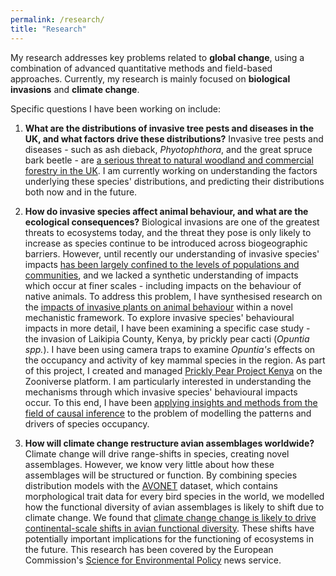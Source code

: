 ```yaml
---
permalink: /research/
title: "Research"
---
```


My research addresses key problems related to **global change**, using a combination of advanced quantitative methods and field-based approaches. Currently, my research is mainly focused on **biological invasions** and **climate change**.

Specific questions I have been working on include:

1. **What are the distributions of invasive tree pests and diseases in the UK, and what factors drive these distributions?** Invasive tree pests and diseases - such as ash dieback, *Phyotophthora*, and the great spruce bark beetle - are [a serious threat to natural woodland and commercial forestry in the UK](https://post.parliament.uk/research-briefings/post-pn-394/). I am currently working on understanding the factors underlying these species' distributions, and predicting their distributions both now and in the future.
  
2. **How do invasive species affect animal behaviour, and what are the ecological consequences?** Biological invasions are one of the greatest threats to ecosystems today, and the threat they pose is only likely to increase as species continue to be introduced across biogeographic barriers. However, until recently our understanding of invasive species' impacts [has been largely confined to the levels of populations and communities](https://link.springer.com/article/10.1007/s10530-020-02200-0), and we lacked a synthetic understanding of impacts which occur at finer scales - including impacts on the behaviour of native animals. To address this problem, I have synthesised research on the [impacts of invasive plants on animal behaviour](https://onlinelibrary.wiley.com/doi/full/10.1111/ele.13687) within a novel mechanistic framework.
To explore invasive species' behavioural impacts in more detail, I have been examining a specific case study - the invasion of Laikipia County, Kenya, by prickly pear cacti (*Opuntia spp.*). I have been using camera traps to examine *Opuntia's* effects on the occupancy and activity of key mammal species in the region. As part of this project, I created and managed [Prickly Pear Project Kenya](https://www.zooniverse.org/projects/peter-dot-stewart/prickly-pear-project-kenya) on the Zooniverse platform.
I am particularly interested in understanding the mechanisms through which invasive species' behavioural impacts occur. To this end, I have been [applying insights and methods from the field of causal inference](https://esajournals.onlinelibrary.wiley.com/doi/full/10.1002/ecy.3942) to the problem of modelling the patterns and drivers of species occupancy.
  
4. **How will climate change restructure avian assemblages worldwide?** Climate change will drive range-shifts in species, creating novel assemblages. However, we know very little about how these assemblages will be structured or function. By combining species distribution models with the [AVONET](https://onlinelibrary.wiley.com/doi/full/10.1111/ele.13898) dataset, which contains morphological trait data for every bird species in the world, we modelled how the functional diversity of avian assemblages is likely to shift due to climate change. We found that [climate change change is likely to drive continental-scale shifts in avian functional diversity](https://onlinelibrary.wiley.com/doi/10.1111/ele.13830). These shifts have potentially important implications for the functioning of ecosystems in the future. This research has been covered by the European Commission's [Science for Environmental Policy](https://environment.ec.europa.eu/news/shifts-distribution-bird-species-due-climate-change-may-compromise-ecosystem-services-2022-10-12_en) news service.
